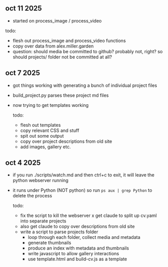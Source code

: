 oct 11 2025
-----------

- started on process_image / process_video

todo:
- flesh out process_image and process_video functions
- copy over data from alex.miller.garden
- question: should media be committed to github? probably not, right? so should projects/ folder not be committed at all?

oct 7 2025
----------

- got things working with generating a bunch of individual project files
- build_project.py parses these project md files
- now trying to get templates working

  todo:
  - flesh out templates
  - copy relevant CSS and stuff
  - spit out some output
  - copy over project descriptions from old site
  - add images, gallery etc. 

oct 4 2025
----------

- if you run ./scripts/watch.md and then ctrl+c to exit, it will leave the python webserver running
- it runs under Python (NOT python) so run `ps aux | grep Python` to delete the process

  todo:
  - fix the script to kill the webserver
  x get claude to split up cv.yaml into separate projects
  - also get claude to copy over descriptions from old site
  - write a script to parse projects folder
    - loop through each folder, collect media and metadata
    - generate thumbnails
    - produce an index with metadata and thumbnails
    - write javascript to allow gallery interactions
    - use template.html and build-cv.js as a template
